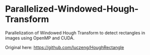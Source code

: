 # Parallelized-Windowed-Hough-Transform
Parallelization of Windowed Hough Transform to detect rectangles in images using OpenMP and CUDA.

Original here: https://github.com/luczeng/HoughRectangle